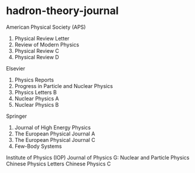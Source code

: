 # hadron-theory-journal

American Physical Society (APS)
1. Physical Review Letter
2. Review of Modern Physics
3. Physical Review C
4. Physical Review D

Elsevier
1. Physics Reports
2. Progress in Particle and Nuclear Physics
3. Physics Letters B
4. Nuclear Physics A 
5. Nuclear Physics B 

Springer
1. Journal of High Energy Physics
2. The European Physical Journal A
3. The European Physical Journal C
4. Few-Body Systems

Institute of Physics (IOP)
Journal of Physics G: Nuclear and Particle Physics
Chinese Physics Letters
Chinese Physics C
